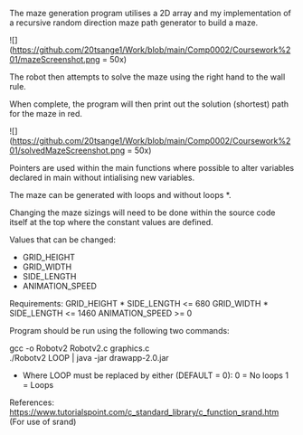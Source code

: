 The maze generation program utilises a 2D array and my implementation of a recursive random direction maze path generator to build a maze. 

![](https://github.com/20tsange1/Work/blob/main/Comp0002/Coursework%201/mazeScreenshot.png = 50x)

The robot then attempts to solve the maze using the right hand to the wall rule.

When complete, the program will then print out the solution (shortest) path for the maze in red.

![](https://github.com/20tsange1/Work/blob/main/Comp0002/Coursework%201/solvedMazeScreenshot.png = 50x)

Pointers are used within the main functions where possible to alter variables declared in main without intialising new variables.

The maze can be generated with loops and without loops *.

Changing the maze sizings will need to be done within the source code itself at the top where the constant values are defined.

Values that can be changed:
- GRID_HEIGHT
- GRID_WIDTH
- SIDE_LENGTH
- ANIMATION_SPEED

Requirements:
    GRID_HEIGHT * SIDE_LENGTH <= 680
    GRID_WIDTH * SIDE_LENGTH <= 1460
    ANIMATION_SPEED >= 0

Program should be run using the following two commands:

gcc -o Robotv2 Robotv2.c graphics.c    
./Robotv2 LOOP | java -jar drawapp-2.0.jar

* Where LOOP must be replaced by either (DEFAULT = 0):
    0 = No loops
    1 = Loops

References:
https://www.tutorialspoint.com/c_standard_library/c_function_srand.htm (For use of srand)

